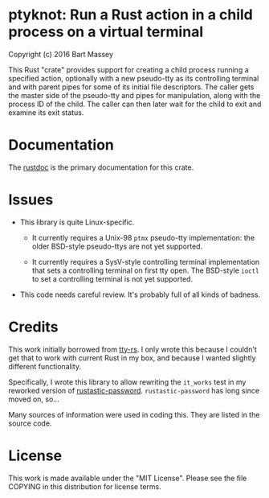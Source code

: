 # ptyknot: Run a Rust action in a child process on a virtual terminal
Copyright (c) 2016 Bart Massey

This Rust "crate" provides support for creating a child
process running a specified action, optionally with a new
pseudo-tty as its controlling terminal and with parent pipes
for some of its initial file descriptors. The caller gets
the master side of the pseudo-tty and pipes for
manipulation, along with the process ID of the child. The
caller can then later wait for the child to exit and examine
its exit status.

# Documentation

The
[rustdoc](https://bartmassey.github.io/ptyknot/ptyknot)
is the primary documentation for this crate.

# Issues

* This library is quite Linux-specific.

  * It currently requires a Unix-98 `ptmx` pseudo-tty implementation:
    the older BSD-style pseudo-ttys are not yet supported.

  * It currently requires a SysV-style controlling terminal
    implementation that sets a controlling terminal on first
    tty open. The BSD-style `ioctl` to set a controlling
    terminal is not yet supported.

* This code needs careful review. It's probably full of all
  kinds of badness.

# Credits

This work initially borrowed from
[tty-rs](http://github.com/stemjail/tty-rs).
I only wrote this because I couldn't get that to work with
current Rust in my box, and because I wanted slightly
different functionality.

Specifically, I wrote this library to allow rewriting the
`it_works` test in my reworked version of
[rustastic-password](http://github.com/conradkleinespel/rustastic-password).
`rustastic-password` has long since moved on, so…

Many sources of information were used in coding this. They
are listed in the source code.

# License

This work is made available under the "MIT License".  Please
see the file COPYING in this distribution for license terms.
